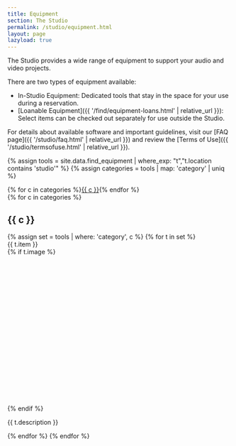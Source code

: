 ```yaml
---
title: Equipment
section: The Studio
permalink: /studio/equipment.html
layout: page
lazyload: true
---
```


The Studio provides a wide range of equipment to support your audio and video projects.

There are two types of equipment available:
- In-Studio Equipment: Dedicated tools that stay in the space for your use during a reservation.
- [Loanable Equipment]({{ '/find/equipment-loans.html' | relative_url }}): Select items can be checked out separately for use outside the Studio.

For details about available software and important guidelines, visit our [FAQ page]({{ '/studio/faq.html' | relative_url }}) and review the [Terms of Use]({{ '/studio/termsofuse.html' | relative_url }}).

{% assign tools = site.data.find_equipment | where_exp: "t","t.location contains 'studio'" %}
{% assign categories = tools | map: 'category' | uniq %}
<div class="row">
<div class="col-12 mb-3 text-center">
{% for c in categories %}<a href="#{{ c | slugify }}" class="btn btn-sm btn-outline-pride-gold m-2">{{ c }}</a>{% endfor %}
</div>
{% for c in categories %}
<div class="col-12">
<h2 id="{{ c | slugify }}" class="my-4">{{ c }}</h2>
</div>
{% assign set = tools | where: 'category', c %}
{% for t in set %}
<div class="col-md-6 mb-2">
    <div class="card">
        <div class="card-header">
            {{ t.item }}
        </div>
        <div class="card-body">
            {% if t.image %}<div class="text-center"><img class="img-fluid mb-3 lazyload" src="data:image/svg+xml,%3Csvg xmlns='http://www.w3.org/2000/svg' viewBox='0 0 3 2'%3E%3C/svg%3E" data-src="{{ site.lib-media }}/studio/{{ t.image }}" alt="product image of {{ t.item }}"></div>{% endif %}
            <p class="card-text">{{ t.description }}</p>
        </div>
    </div>
</div>
{% endfor %}
{% endfor %}
</div>
